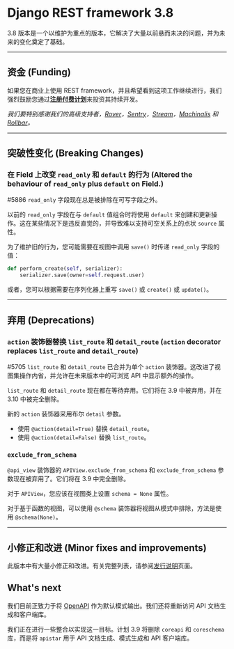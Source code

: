 # Django REST framework 3.8
3.8 版本是一个以维护为重点的版本，它解决了大量以前悬而未决的问题，并为未来的变化奠定了基础。

***

## 资金 (Funding)
如果您在商业上使用 REST framework，并且希望看到这项工作继续进行，我们强烈鼓励您通过[**注册付费计划**](https://www.django-rest-framework.org/community/funding/)来投资其持续开发。

*我们要特别感谢我们的高级支持者，[Rover](http://jobs.rover.com/)，[Sentry](https://getsentry.com/welcome/)，[Stream](https://getstream.io/?utm_source=drf&utm_medium=banner&utm_campaign=drf)，[Machinalis](https://www.machinalis.com/#services) 和 [Rollbar](https://rollbar.com/)。*

***

## 突破性变化 (Breaking Changes)
### 在 Field 上改变 `read_only` 和 `default` 的行为 (Altered the behaviour of `read_only` plus `default` on Field.)
\#5886 `read_only` 字段现在总是被排除在可写字段之外。

以前的 `read_only` 字段在与 `default` 值组合时将使用 `default` 来创建和更新操作。这在某些情况下是违反直觉的，并导致难以支持可空关系上的点状 `source` 属性。

为了维护旧的行为，您可能需要在视图中调用 `save()` 时传递 `read_only` 字段的值：
```python
def perform_create(self, serializer):
    serializer.save(owner=self.request.user)
```

或者，您可以根据需要在序列化器上重写 `save()` 或 `create()` 或 `update()`。

***

## 弃用 (Deprecations)
### `action` 装饰器替换 `list_route` 和 `detail_route` (`action` decorator replaces `list_route` and `detail_route`)
\#5705 `list_route` 和 `detail_route` 已合并为单个 `action` 装饰器。这改进了视图集操作内省，并允许在未来版本中的可浏览 API 中显示额外的操作。

`list_route` 和 `detail_route` 现在都在等待弃用。它们将在 3.9 中被弃用，并在 3.10 中被完全删除。

新的 `action` 装饰器采用布尔 `detail` 参数。

- 使用 `@action(detail=True)` 替换 `detail_route`。
- 使用 `@action(detail=False)` 替换 `list_route`。

### `exclude_from_schema`
`@api_view` 装饰器的 `APIView.exclude_from_schema` 和 `exclude_from_schema` 参数现在被弃用了。它们将在 3.9 中完全删除。

对于 `APIView`，您应该在视图类上设置 `schema = None` 属性。

对于基于函数的视图，可以使用 `@schema` 装饰器将视图从模式中排除，方法是使用 `@schema(None)`。

***

## 小修正和改进 (Minor fixes and improvements)
此版本中有大量小修正和改进。有关完整列表，请参阅[发行说明](https://www.django-rest-framework.org/community/release-notes/)页面。

## What's next
我们目前正致力于将 [OpenAPI](https://www.openapis.org/) 作为默认模式输出。我们还将重新访问 API 文档生成和客户端库。

我们正在进行一些整合以实现这一目标。计划 3.9 将删除 `coreapi` 和 `coreschema` 库，而是将 `apistar` 用于 API 文档生成、模式生成和 API 客户端库。
